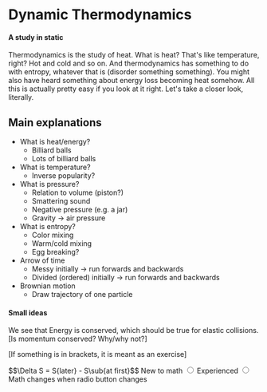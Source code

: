 # Dynamic Thermodynamics
#### A study in static

Thermodynamics is the study of heat. What is heat? That's like temperature, right? Hot and cold and so on. And thermodynamics has something to do with entropy, whatever that is (disorder something something). You might also have heard something about energy loss becoming heat somehow. All this is actually pretty easy if you look at it right. Let's take a closer look, literally.


## Main explanations

* What is heat/energy?
  * Billiard balls
  * Lots of billiard balls
* What is temperature?
  * Inverse popularity?
* What is pressure?
  * Relation to volume (piston?)
  * Smattering sound
  * Negative pressure (e.g. a jar)
  * Gravity -> air pressure
* What is entropy?
  * Color mixing
  * Warm/cold mixing
  * Egg breaking?
* Arrow of time
  * Messy initially -> run forwards and backwards
  * Divided (ordered) initially  -> run forwards and backwards
* Brownian motion
    * Draw trajectory of one particle


#### Small ideas


We see that Energy is conserved, which should be true for elastic collisions. [Is momentum conserved? Why/why not?]

[If something is in brackets, it is meant as an exercise]

$$\Delta S = S\{later} - S\sub{at first}$$
<label for="new">New to math</label>
<input type="radio" name="math_level" id="new">
<label for="experienced">Experienced</label>
<input type="radio" name="math_level" id="experienced">
<br>
Math changes when radio button changes
